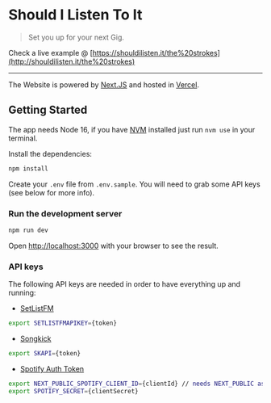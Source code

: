# Should I Listen To It

> Set you up for your next Gig.

Check a live example @ [https://shouldilisten.it/the%20strokes](http://shouldilisten.it/the%20strokes)

---

The Website is powered by [Next.JS](https://nextjs.org/) and hosted in [Vercel](https://vercel.com/).

## Getting Started

The app needs Node 16, if you have [NVM](https://github.com/nvm-sh/nvm) installed just run `nvm use` in your terminal.

Install the dependencies:

```bash
npm install
```

Create your `.env` file from `.env.sample`. You will need to grab some API keys (see below for more info).

### Run the development server

```bash
npm run dev
```

Open [http://localhost:3000](http://localhost:3000) with your browser to see the result.

### API keys

The following API keys are needed in order to have everything up and running:

- [SetListFM](https://api.setlist.fm/docs/1.0/index.html)

```bash
export SETLISTFMAPIKEY={token}
```

- [Songkick](https://www.songkick.com/api_key_requests/new)

```bash
export SKAPI={token}
```

- [Spotify Auth Token](https://developer.spotify.com)

```bash
export NEXT_PUBLIC_SPOTIFY_CLIENT_ID={clientId} // needs NEXT_PUBLIC as it needs to be accessed to the client
export SPOTIFY_SECRET={clientSecret}
```
